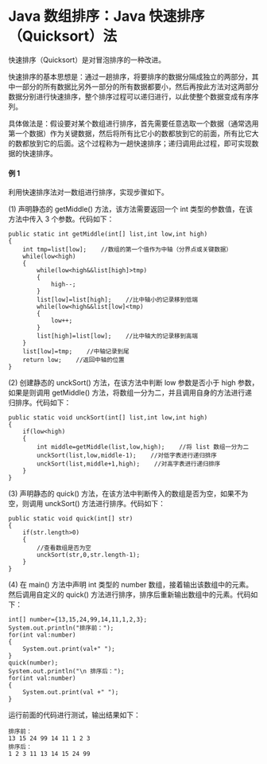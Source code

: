 # Java 数组排序：Java 快速排序（Quicksort）法

快速排序（Quicksort）是对冒泡排序的一种改进。

快速排序的基本思想是：通过一趟排序，将要排序的数据分隔成独立的两部分，其中一部分的所有数据比另外一部分的所有数据都要小，然后再按此方法对这两部分数据分别进行快速排序，整个排序过程可以递归进行，以此使整个数据变成有序序列。

具体做法是：假设要对某个数组进行排序，首先需要任意选取一个数据（通常选用第一个数据）作为关键数据，然后将所有比它小的数都放到它的前面，所有比它大的数都放到它的后面。这个过程称为一趟快速排序；递归调用此过程，即可实现数据的快速排序。

#### 例 1

利用快速排序法对一数组进行排序，实现步骤如下。

(1) 声明静态的 getMiddle() 方法，该方法需要返回一个 int 类型的参数值，在该方法中传入 3 个参数。代码如下：

```
public static int getMiddle(int[] list,int low,int high)
{
    int tmp=list[low];    //数组的第一个值作为中轴（分界点或关键数据）
    while(low<high)
    {
        while(low<high&&list[high]>tmp)
        {
            high--;
        }
        list[low]=list[high];    //比中轴小的记录移到低端
        while(low<high&&list[low]<tmp)
        {
            low++;
        }
        list[high]=list[low];    //比中轴大的记录移到高端
    }
    list[low]=tmp;    //中轴记录到尾
    return low;    //返回中轴的位置
}
```

(2) 创建静态的 unckSort() 方法，在该方法中判断 low 参数是否小于 high 参数，如果是则调用 getMiddle() 方法，将数组一分为二，并且调用自身的方法进行递归排序。代码如下：

```
public static void unckSort(int[] list,int low,int high)
{
    if(low<high)
    {
        int middle=getMiddle(list,low,high);    //将 list 数组一分为二
        unckSort(list,low,middle-1);    //对低字表进行递归排序
        unckSort(list,middle+1,high);    //对高字表进行递归排序
    }
}
```

(3) 声明静态的 quick() 方法，在该方法中判断传入的数组是否为空，如果不为空，则调用 unckSort() 方法进行排序。代码如下：

```
public static void quick(int[] str)
{
    if(str.length>0)
    {
        //查看数组是否为空
        unckSort(str,0,str.length-1);
    }
}
```

(4) 在 main() 方法中声明 int 类型的 number 数组，接着输出该数组中的元素。然后调用自定义的 quick() 方法进行排序，排序后重新输出数组中的元素。代码如下：

```
int[] number={13,15,24,99,14,11,1,2,3};
System.out.println("排序前：");
for(int val:number)
{
    System.out.print(val+" ");
}
quick(number);
System.out.println("\n 排序后：");
for(int val:number)
{
    System.out.print(val +" ");
}
```

运行前面的代码进行测试，输出结果如下：

```
排序前：
13 15 24 99 14 11 1 2 3
排序后：
1 2 3 11 13 14 15 24 99 
```
